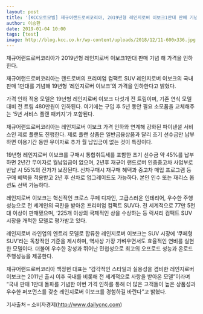 ```yaml
---
layout: post
title: '[KCC오토모빌] 재규어랜드로버코리아, 2019년형 레인지로버 이보크1만대 판매 기념 가격 인하'
author: 이승환
date: 2019-01-04 10:00
tags: [test]
image: http://blog.kcc.co.kr/wp-content/uploads/2018/12/11-600x336.jpg
---
```


재규어랜드로버코리아가 2019년형 레인지로버 이보크1만대 판매 기념 해 가격을 인하한다.

재규어랜드로버코리아는 랜드로버의 프리미엄 컴팩트 SUV 레인지로버 이보크의 국내 판매 1만대를 기념해 19년형 ‘레인지로버 이보크’의 가격을 인하한다고 밝혔다.

가격 인하 적용 모델은 19년형 레인지로버 이보크 다섯개 전 트림이며, 기존 연식 모델 대비 전 트림 480만원이 인하된다. 여기에는 구입 후 5년 동안 필요 소모품을 교체해주는 ‘5년 서비스 플랜 패키지’가 포함된다.

재규어랜드로버코리아는 레인지로버 이보크 가격 인하와 연계해 강화된 파이낸셜 서비스인 제로 플랜도 진행한다. 제로 플랜 상품은 일반금융상품과 달리 초기 선수금만 납부하면 이용기간 동안 무이자로 추가 월 납입금이 없는 것이 특징이다.

19년형 레인지로버 이보크를 구매시 통합취득세를 포함한 초기 선수금 약 45%를 납부하면 2년간 무이자로 월납입금이 없으며, 2년후 재규어 랜드로버 인증중고차 사업부로 반납 시 55%의 잔가가 보장된다. 신차구매시 재구매 혜택과 중고차 매입 프로그램 등 구매 혜택을 적용받고 2년 후 신차로 업그레이드도 가능하다. 본인 인수 또는 재리스 옵션도 선택 가능하다.

레인지로버 이보크는 혁신적인 크로스 쿠페 디자인, 고급스러운 인테리어, 우수한 주행성능으로 전 세계인의 극찬을 받아온 프리미엄 컴팩트 SUV다. 전 세계적으로 77만 5천대 이상이 판매됐으며, ‘225개 이상의 국제적인 상을 수상하는 등 럭셔리 컴팩트 SUV 시장을 개척한 모델로 평가받고 있다.

레인지로버 라인업의 엔트리 모델로 합류한 레인지로버 이보크는 SUV 시장에 ‘쿠페형 SUV’라는 독창적인 기준을 제시하며, 역사상 가장 가벼우면서도 효율적인 연비를 실현한 모델이다. 더불어 우수한 강성과 뛰어난 민첩성으로 최고의 오프로드 성능과 온로드 주행성능을 제공한다.

재규어랜드로버코리아 백정현 대표는 “감각적인 스타일과 실용성을 겸비한 레인지로버 이보크는 2011년 출시 이후 국내를 비롯해 전 세계적으로 사랑을 받아온 모델”이라며 “국내 판매 1만대 돌파를 기념한 이번 가격 인하를 통해 더 많은 고객들이 높은 상품성과 우수한 퍼포먼스를 갖춘 레인지로버 이보크를 경험하길 바란다”고 밝혔다.

기사출처 –  소비자경제(http://www.dailycnc.com)
